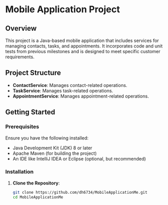 # Mobile Application Project

## Overview

This project is a Java-based mobile application that includes services for managing contacts, tasks, and appointments. It incorporates code and unit tests from previous milestones and is designed to meet specific customer requirements.

## Project Structure

- **ContactService**: Manages contact-related operations.
- **TaskService**: Manages task-related operations.
- **AppointmentService**: Manages appointment-related operations.

## Getting Started

### Prerequisites

Ensure you have the following installed:

- Java Development Kit (JDK) 8 or later
- Apache Maven (for building the project)
- An IDE like IntelliJ IDEA or Eclipse (optional, but recommended)

### Installation

1. **Clone the Repository**:

   ```bash
   git clone https://github.com/dh6734/MobileApplicationMe.git
   cd MobileApplicationMe
